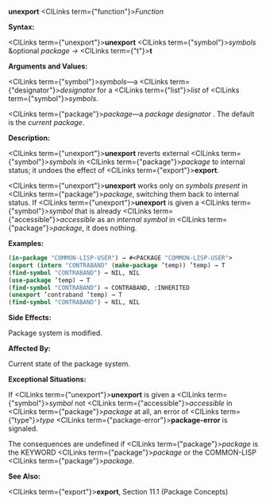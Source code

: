 **unexport** <ClLinks  term={"function"}><i>Function</i></ClLinks> 



**Syntax:** 



<ClLinks  term={"unexport"}><b>unexport</b></ClLinks> <ClLinks  term={"symbol"}><i>symbols</i></ClLinks> &amp;optional *package →* <ClLinks  term={"t"}><b>t</b></ClLinks> 



**Arguments and Values:** 



<ClLinks  term={"symbol"}><i>symbols</i></ClLinks>—a <ClLinks  term={"designator"}><i>designator</i></ClLinks> for a <ClLinks  term={"list"}><i>list</i></ClLinks> of <ClLinks  term={"symbol"}><i>symbols</i></ClLinks>. 



<ClLinks  term={"package"}><i>package</i></ClLinks>—a *package designator* . The default is the *current package*. 



**Description:** 



<ClLinks  term={"unexport"}><b>unexport</b></ClLinks> reverts external <ClLinks  term={"symbol"}><i>symbols</i></ClLinks> in <ClLinks  term={"package"}><i>package</i></ClLinks> to internal status; it undoes the effect of <ClLinks  term={"export"}><b>export</b></ClLinks>. 



<ClLinks  term={"unexport"}><b>unexport</b></ClLinks> works only on *symbols present* in <ClLinks  term={"package"}><i>package</i></ClLinks>, switching them back to internal status. If <ClLinks  term={"unexport"}><b>unexport</b></ClLinks> is given a <ClLinks  term={"symbol"}><i>symbol</i></ClLinks> that is already <ClLinks  term={"accessible"}><i>accessible</i></ClLinks> as an *internal symbol* in <ClLinks  term={"package"}><i>package</i></ClLinks>, it does nothing. 



**Examples:**
```lisp
(in-package "COMMON-LISP-USER") → #<PACKAGE "COMMON-LISP-USER"> 
(export (intern "CONTRABAND" (make-package ’temp)) ’temp) → T 
(find-symbol "CONTRABAND") → NIL, NIL 
(use-package ’temp) → T 
(find-symbol "CONTRABAND") → CONTRABAND, :INHERITED 
(unexport ’contraband ’temp) → T 
(find-symbol "CONTRABAND") → NIL, NIL 
```
**Side Effects:** 



Package system is modified. 



**Affected By:** 



Current state of the package system. 



**Exceptional Situations:** 



If <ClLinks  term={"unexport"}><b>unexport</b></ClLinks> is given a <ClLinks  term={"symbol"}><i>symbol</i></ClLinks> not <ClLinks  term={"accessible"}><i>accessible</i></ClLinks> in <ClLinks  term={"package"}><i>package</i></ClLinks> at all, an error of <ClLinks  term={"type"}><i>type</i></ClLinks> <ClLinks  term={"package-error"}><b>package-error</b></ClLinks> is signaled. 



The consequences are undefined if <ClLinks  term={"package"}><i>package</i></ClLinks> is the KEYWORD <ClLinks  term={"package"}><i>package</i></ClLinks> or the COMMON-LISP <ClLinks  term={"package"}><i>package</i></ClLinks>. 



 



 



**See Also:** 



<ClLinks  term={"export"}><b>export</b></ClLinks>, Section 11.1 (Package Concepts) 



